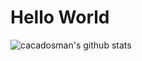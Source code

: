 # Hello World
![cacadosman's github stats](https://github-readme-stats.vercel.app/api?username=cacadosman&show_icons=true&bg_color=424344&title_color=fff&icon_color=fff&text_color=d9a618&show_owner=false)
